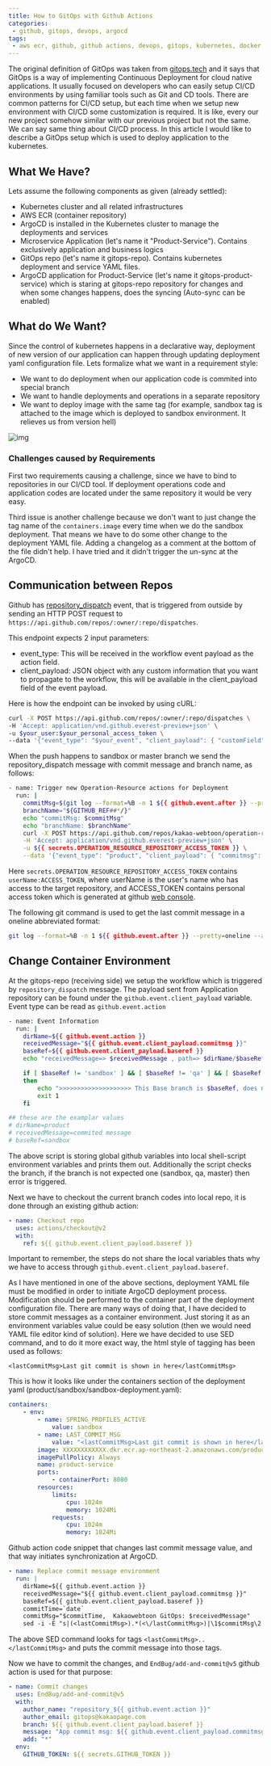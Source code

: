 ```yaml
---
title: How to GitOps with Github Actions
categories:
 - github, gitops, devops, argocd
tags:
 - aws ecr, github, github actions, devops, gitops, kubernetes, docker, image, deployment, yaml, argocd
---
```


The original definition of GitOps was taken from [gitops.tech](https://www.gitops.tech/) and it says that GitOps is a way of implementing Continuous Deployment for cloud native applications. It usually focused on developers who can easily setup CI/CD environments by using familiar tools such as Git and CD tools. There are common patterns for CI/CD setup, but each time when we setup new environment with CI/CD some customization is required. It is like, every our new project somehow similar with our previous project but not the same. We can say same thing about CI/CD process. In this article I would like to describe a GitOps setup which is used to deploy application to the kubernetes. 

## What We Have?

Lets assume the following components as given (already settled):
- Kubernetes cluster and all related infrastructures
- AWS ECR (container repository)
- ArgoCD is installed in the Kubernetes cluster to manage the deployments and services
- Microservice Application (let's name it "Product-Service"). Contains exclusively application and business logics
- GitOps repo (let's name it gitops-repo). Contains kubernetes deployment and service YAML files.
- ArgoCD application for Product-Service (let's name it gitops-product-service) which is staring at gitops-repo repository for changes and when some changes happens, does the syncing (Auto-sync can be enabled)

## What do We Want?

Since the control of kubernetes happens in a declarative way, deployment of new version of our application can happen through updating deployment yaml configuration file. Lets formalize what we want in a requirement style:

- We want to do deployment when our application code is commited into special branch
- We want to handle deployments and operations in a separate repository
- We want to deploy image with the same tag (for example, sandbox tag is attached to the image which is deployed to sandbox environment. It relieves us from version hell)

![img](/assets/2020/github-actions/gitOps-flow.jpg)

### Challenges caused by Requirements

First two requirements causing a challenge, since we have to bind to repositories in our CI/CD tool. If deployment operations code and application codes are located under the same repository it would be very easy. 

Third issue is another challenge because we don't want to just change the tag name of the `containers.image` every time when we do the sandbox deployment. That means we have to do some other change to the deployment YAML file. Adding a changelog as a comment at the bottom of the file didn't help. I have tried and it didn't trigger the un-sync at the ArgoCD.

## Communication between Repos

Github has [repository_dispatch](https://developer.github.com/v3/repos/#create-a-repository-dispatch-event) event, that is triggered from outside by sending an HTTP POST request to `https://api.github.com/repos/:owner/:repo/dispatches`. 

This endpoint expects 2 input parameters:
- event_type: This will be received in the workflow event payload as the action field.
- client_payload: JSON object with any custom information that you want to propagate to the workflow, this will be available in the client_payload field of the event payload.

Here is how the endpoint can be invoked by using cURL:
```bash
curl -X POST https://api.github.com/repos/:owner/:repo/dispatches \
-H 'Accept: application/vnd.github.everest-preview+json' \
-u $your_user:$your_personal_access_token \
--data '{"event_type": "$your_event", "client_payload": { "customField": "customValue" }}'
```

When the push happens to sandbox or master branch we send the repository_dispatch message with commit message and branch name, as follows: 

```bash
- name: Trigger new Operation-Resource actions for Deployment
  run: |
    commitMsg=$(git log --format=%B -n 1 ${{ github.event.after }} --pretty=oneline --abbrev-commit)
    branchName="${GITHUB_REF##*/}"
    echo "commitMsg: $commitMsg"
    echo "branchName: $branchName"
    curl -X POST https://api.github.com/repos/kakao-webtoon/operation-resource/dispatches \
    -H 'Accept: application/vnd.github.everest-preview+json' \
    -u ${{ secrets.OPERATION_RESOURCE_REPOSITORY_ACCESS_TOKEN }} \
    --data '{"event_type": "product", "client_payload": { "commitmsg": "'"$commitMsg"'", "baseRef":"'"$branchName"'" }}'
```

Here `secrets.OPERATION_RESOURCE_REPOSITORY_ACCESS_TOKEN` contains `userName:ACCESS_TOKEN`, where userName is the user's name who has access to the target repository, and ACCESS_TOKEN contains personal access token which is generated at github [web console](https://docs.github.com/en/free-pro-team@latest/github/authenticating-to-github/creating-a-personal-access-token).

The following git command is used to get the last commit message in a oneline abbreviated format:
```bash
git log --format=%B -n 1 ${{ github.event.after }} --pretty=oneline --abbrev-commit
```

## Change Container Environment

At the gitops-repo (receiving side) we setup the workflow which is triggered by `repository_dispatch` message. The payload sent from Application repository can be found under the `github.event.client_payload` variable. Event type can be read as `github.event.action`

```bash
- name: Event Information
  run: |
    dirName=${{ github.event.action }}
    receivedMessage="${{ github.event.client_payload.commitmsg }}"
    baseRef=${{ github.event.client_payload.baseref }}
    echo "receivedMessage=> $receivedMessage , path=> $dirName/$baseRef/change.log , baseRef: $baseRef"

    if [ $baseRef != 'sandbox' ] && [ $baseRef != 'qa' ] && [ $baseRef != 'master' ]
    then
        echo ">>>>>>>>>>>>>>>>>>>> This Base branch is $baseRef, does not follow policy! <<<<<<<<<<<<<<<"
        exit 1
    fi

## these are the examplar values
# dirName=product
# receivedMessage=commited message
# baseRef=sandbox
```

The above script is storing global github variables into local shell-script environment variables and prints them out. Additionally the script checks the branch, if the branch is not expected one (sandbox, qa, master) then error is triggered.

Next we have to checkout the current branch codes into local repo, it is done through an existing github action:

```yaml
- name: Checkout repo
  uses: actions/checkout@v2
  with:
    ref: ${{ github.event.client_payload.baseref }}
```

Important to remember, the steps do not share the local variables thats why we have to access through `github.event.client_payload.baseref`.

As I have mentioned in one of the above sections, deployment YAML file must be modified in order to initiate ArgoCD deployment process. Modification should be performed to the container part of the deployment configuration file. There are many ways of doing that, I have decided to store commit messages as a container environment. Just storing it as an environment variables value could be easy solution (then we would need YAML file editor kind of solution). Here we have decided to use SED command, and to do it more exact way, the html style of tagging has been used as follows:
```
<lastCommitMsg>Last git commit is shown in here</lastCommitMsg>
```

This is how it looks like under the containers section of the deployment yaml (product/sandbox/sandbox-deployment.yaml):
```yaml
containers:
    - env:
        - name: SPRING_PROFILES_ACTIVE
            value: sandbox
        - name: LAST_COMMIT_MSG
            value: "<lastCommitMsg>Last git commit is shown in here</lastCommitMsg>"
        image: XXXXXXXXXXXX.dkr.ecr.ap-northeast-2.amazonaws.com/product-service:sandbox
        imagePullPolicy: Always
        name: product-service
        ports:
            - containerPort: 8080
        resources:
            limits:
                cpu: 1024m
                memory: 1024Mi
            requests:
                cpu: 1024m
                memory: 1024Mi
```

Github action code snippet that changes last commit message value, and that way initiates synchronization at ArgoCD.

```yaml
- name: Replace commit message environment
  run: |
    dirName=${{ github.event.action }}
    receivedMessage="${{ github.event.client_payload.commitmsg }}"
    baseRef=${{ github.event.client_payload.baseref }}
    commitTime=`date`
    commitMsg="$commitTime,  Kakaowebtoon GitOps: $receivedMessage"
    sed -i -E "s|(<lastCommitMsg>).*(<\/lastCommitMsg>)|\1$commitMsg\2|" $dirName/$baseRef/$baseRef-deploy.yaml
```

The above SED command looks for tags `<lastCommitMsg>..</lastCommitMsg>` and puts the commit message into those tags.

Now we have to commit the changes, and `EndBug/add-and-commit@v5` github action is used for that purpose:

```yaml
- name: Commit changes
  uses: EndBug/add-and-commit@v5
  with:
    author_name: "repository_${{ github.event.action }}"
    author_email: gitops@kakaopage.com
    branch: ${{ github.event.client_payload.baseref }}
    message: "App commit msg: ${{ github.event.client_payload.commitmsg }}"
    add: "*"
  env:
    GITHUB_TOKEN: ${{ secrets.GITHUB_TOKEN }}
```

